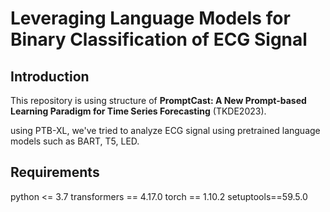 # Leveraging Language Models for Binary Classification of ECG Signal

## Introduction
This repository is using structure of **PromptCast: A New Prompt-based Learning Paradigm for Time Series Forecasting** (TKDE2023).  
  
using PTB-XL, we've tried to analyze ECG signal using pretrained language models such as BART, T5, LED.

## Requirements
python <= 3.7
transformers == 4.17.0
torch == 1.10.2
setuptools==59.5.0
